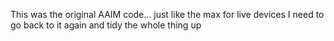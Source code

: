 This was the original AAIM code... just like the max for live devices I need to go back to it again and tidy the whole thing up
